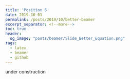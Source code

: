 ```yaml
---
title: 'Position 6'
date: 2019-10-01
permalink: /posts/2019/10/better-beamer
excerpt_separator: <!--more-->
toc: true
header: 
  og_image: "posts/beamer/Slide_Better_Equation.png"
tags:
  - latex
  - beamer
  - github
---
```


under construction
<!--more-->
